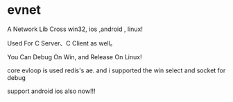 # evnet
A Network Lib Cross win32, ios ,android , linux!

Used For C Server、C Client as well。

You Can Debug On Win, and Release On Linux!

core evloop is used redis's ae. and i supported the win select and socket for debug 


support android ios also now!!!

